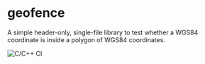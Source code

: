 # geofence
A simple header-only, single-file library to test whether a WGS84 coordinate is inside a polygon of WGS84 coordinates.

![C/C++ CI](https://github.com/chrberger/geofence/workflows/C/C++%20CI/badge.svg)
